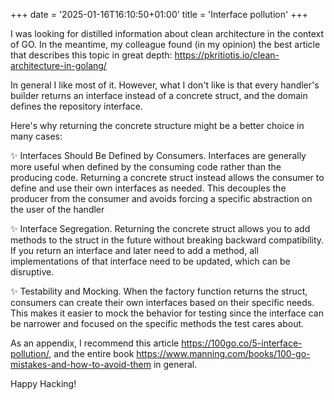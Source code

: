 +++
date = '2025-01-16T16:10:50+01:00'
title = 'Interface pollution'
+++

I was looking for distilled information about clean architecture in the context of GO. In the meantime, my colleague found (in my opinion) the best article that describes this topic in great depth: https://pkritiotis.io/clean-architecture-in-golang/

In general I like most of it. However, what I don't like is that every handler's builder returns an interface instead of a concrete struct, and the domain defines the repository interface.

Here's why returning the concrete structure might be a better choice in many cases:

✨ Interfaces Should Be Defined by Consumers. Interfaces are generally more useful when defined by the consuming code rather than the producing code. Returning a concrete struct instead allows the consumer to define and use their own interfaces as needed. This decouples the producer from the consumer and avoids forcing a specific abstraction on the user of the handler

✨ Interface Segregation. Returning the concrete struct allows you to add methods to the struct in the future without breaking backward compatibility. If you return an interface and later need to add a method, all implementations of that interface need to be updated, which can be disruptive.

✨ Testability and Mocking. When the factory function returns the struct, consumers can create their own interfaces based on their specific needs. This makes it easier to mock the behavior for testing since the interface can be narrower and focused on the specific methods the test cares about.

As an appendix, I recommend this article https://100go.co/5-interface-pollution/, and the entire book https://www.manning.com/books/100-go-mistakes-and-how-to-avoid-them in general.

Happy Hacking!
